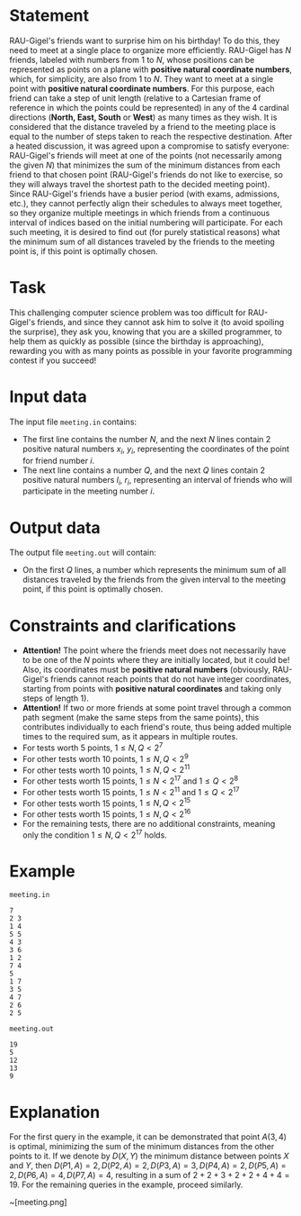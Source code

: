 # Statement

RAU-Gigel's friends want to surprise him on his birthday! To do this, they need to meet at a single place to organize more efficiently. RAU-Gigel has $N$ friends, labeled with numbers from $1$ to $N$, whose positions can be represented as points on a plane with **positive natural coordinate numbers**, which, for simplicity, are also from $1$ to $N$. They want to meet at a single point with **positive natural coordinate numbers**. For this purpose, each friend can take a step of unit length (relative to a Cartesian frame of reference in which the points could be represented) in any of the $4$ cardinal directions (**North, East, South** or **West**) as many times as they wish. It is considered that the distance traveled by a friend to the meeting place is equal to the number of steps taken to reach the respective destination. After a heated discussion, it was agreed upon a compromise to satisfy everyone: RAU-Gigel's friends will meet at one of the points (not necessarily among the given $N$) that minimizes the sum of the minimum distances from each friend to that chosen point (RAU-Gigel's friends do not like to exercise, so they will always travel the shortest path to the decided meeting point). Since RAU-Gigel's friends have a busier period (with exams, admissions, etc.), they cannot perfectly align their schedules to always meet together, so they organize multiple meetings in which friends from a continuous interval of indices based on the initial numbering will participate. For each such meeting, it is desired to find out (for purely statistical reasons) what the minimum sum of all distances traveled by the friends to the meeting point is, if this point is optimally chosen.

# Task

This challenging computer science problem was too difficult for RAU-Gigel's friends, and since they cannot ask him to solve it (to avoid spoiling the surprise), they ask you, knowing that you are a skilled programmer, to help them as quickly as possible (since the birthday is approaching), rewarding you with as many points as possible in your favorite programming contest if you succeed!

# Input data

The input file `meeting.in` contains:

* The first line contains the number $N$, and the next $N$ lines contain $2$ positive natural numbers $x_i$, $y_i$, representing the coordinates of the point for friend number $i$.
* The next line contains a number $Q$, and the next $Q$ lines contain $2$ positive natural numbers $l_i$, $r_i$, representing an interval of friends who will participate in the meeting number $i$.

# Output data

The output file `meeting.out` will contain:

* On the first $Q$ lines, a number which represents the minimum sum of all distances traveled by the friends from the given interval to the meeting point, if this point is optimally chosen.

# Constraints and clarifications

* **Attention!** The point where the friends meet does not necessarily have to be one of the $N$ points where they are initially located, but it could be! Also, its coordinates must be **positive natural numbers** (obviously, RAU-Gigel's friends cannot reach points that do not have integer coordinates, starting from points with **positive natural coordinates** and taking only steps of length $1$).
* **Attention!** If two or more friends at some point travel through a common path segment (make the same steps from the same points), this contributes individually to each friend's route, thus being added multiple times to the required sum, as it appears in multiple routes.
* For tests worth $5$ points, $1 \leq N, Q < 2^7$
* For other tests worth $10$ points, $1 \leq N, Q < 2^9$
* For other tests worth $10$ points, $1 \leq N, Q < 2^{11}$
* For other tests worth $15$ points, $1 \leq N < 2^{17}$ and $1 \leq Q < 2^8$
* For other tests worth $15$ points, $1 \leq N < 2^{11}$ and $1 \leq Q < 2^{17}$
* For other tests worth $15$ points, $1 \leq N, Q < 2^{15}$
* For other tests worth $15$ points, $1 \leq N, Q < 2^{16}$
* For the remaining tests, there are no additional constraints, meaning only the condition $1 \leq N, Q < 2^{17}$ holds.

# Example

`meeting.in`
```
7
2 3
1 4
5 5
4 3
3 6
1 2
7 4
5
1 7
3 5
4 7
2 6
2 5
```

`meeting.out`
```
19
5
12
13
9
```

# Explanation

For the first query in the example, it can be demonstrated that point $A(3, 4)$ is optimal, minimizing the sum of the minimum distances from the other points to it. If we denote by $D(X, Y)$ the minimum distance between points $X$ and $Y$, then $D(P1, A) = 2, D(P2, A) = 2, D(P3, A) = 3, D(P4, A) = 2, D(P5, A) = 2, D(P6, A) = 4, D(P7, A) = 4$, resulting in a sum of $2 + 2 + 3 + 2 + 2 + 4 + 4 = 19$. For the remaining queries in the example, proceed similarly.

~[meeting.png]